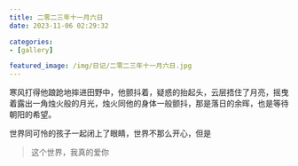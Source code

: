 ```yaml
---
title: 二零二三年十一月六日
date: 2023-11-06 02:29:32

categories:
- [gallery]

featured_image: /img/日记/二零二三年十一月六日.jpg
---
```


寒风打得他踉跄地摔进田野中，他颤抖着，疑惑的抬起头，云层捂住了月亮，摇曳着露出一角烛火般的月光，烛火同他的身体一般颤抖，那是落日的余晖，也是等待朝阳的希望。

世界同可怜的孩子一起闭上了眼睛，世界不那么开心，但是

> 这个世界，我真的爱你